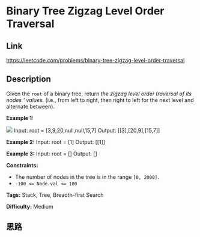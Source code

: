 # Binary Tree Zigzag Level Order Traversal

## Link

https://leetcode.com/problems/binary-tree-zigzag-level-order-traversal


## Description

Given the `root` of a binary tree, return _the zigzag level order traversal of
its nodes ' values_. (i.e., from left to right, then right to left for the
next level and alternate between).



**Example 1:**

![](https://assets.leetcode.com/uploads/2021/02/19/tree1.jpg)
            Input: root = [3,9,20,null,null,15,7]    Output: [[3],[20,9],[15,7]]    

**Example 2:**
            Input: root = [1]    Output: [[1]]    

**Example 3:**
            Input: root = []    Output: []    



**Constraints:**

  * The number of nodes in the tree is in the range `[0, 2000]`.
  * `-100 <= Node.val <= 100`


**Tags:** Stack, Tree, Breadth-first Search

**Difficulty:** Medium

## 思路

[title]: https://leetcode.com/problems/binary-tree-zigzag-level-order-traversal
